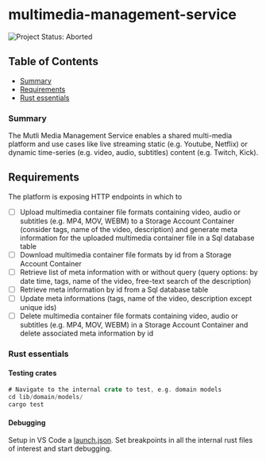 # multimedia-management-service

![Project Status: Aborted](https://img.shields.io/badge/Project_Status-Aborted-lightgrey.svg)

## Table of Contents

- [Summary](#summary)
- [Requirements](#requirements)
- [Rust essentials](#rust-essentials)

### Summary

The Mutli Media Management Service enables a shared multi-media platform and use cases like live streaming static (e.g. Youtube, Netflix) or dynamic time-series (e.g. video, audio, subtitles) content (e.g. Twitch, Kick).

## Requirements

The platform is exposing HTTP endpoints in which to

- [ ] Upload multimedia container file formats containing video, audio or subtitles (e.g. MP4, MOV, WEBM) to a Storage Account Container (consider tags, name of the video, description) and generate meta information for the uploaded multimedia container file in a Sql database table
- [ ] Download multimedia container file formats by id from a Storage Account Container
- [ ] Retrieve list of meta information with or without query (query options: by date time, tags, name of the video, free-text search of the description)
- [ ] Retrieve meta information by id from a Sql database table
- [ ] Update meta informations (tags, name of the video, description except unique ids)
- [ ] Delete multimedia container file formats containing video, audio or subtitles (e.g. MP4, MOV, WEBM) in a Storage Account Container and delete associated meta information by id

### Rust essentials

#### Testing crates

```rust
# Navigate to the internal crate to test, e.g. domain models
cd lib/domain/models/
cargo test
```

#### Debugging

Setup in VS Code a [launch.json](.vscode\launch.json). Set breakpoints in all the internal rust files of interest and start debugging.
